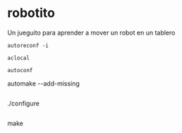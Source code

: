 # robotito

Un jueguito para aprender a mover un robot en un tablero

```
autoreconf -i
```

```
aclocal
```
```
autoconf
```
automake --add-missing
```

```
./configure
```

```
make
```
